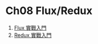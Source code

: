 # Ch08 Flux/Redux

1. [Flux 實戰入門](https://github.com/kdchang/reactjs101/blob/master/Ch06/react-flux-introduction.md)
2. [Redux 實戰入門](https://github.com/kdchang/reactjs101/blob/master/Ch06/react-redux-introduction.md)
